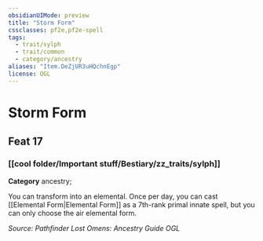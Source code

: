 ```yaml
---
obsidianUIMode: preview
title: "Storm Form"
cssclasses: pf2e,pf2e-spell
tags:
  - trait/sylph
  - trait/common
  - category/ancestry
aliases: "Item.DeZjUR3uHQchnEgp"
license: OGL
---
```

# Storm Form
## Feat 17
### [[cool folder/Important stuff/Bestiary/zz_traits/sylph]]

**Category** ancestry; 




You can transform into an elemental. Once per day, you can cast [[Elemental Form|Elemental Form]] as a 7th-rank primal innate spell, but you can only choose the air elemental form.

*Source: Pathfinder Lost Omens: Ancestry Guide*
*OGL*